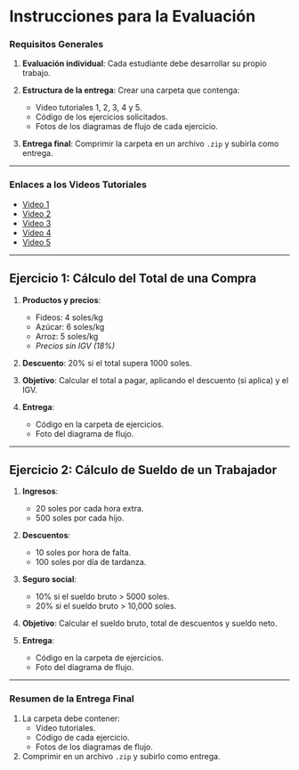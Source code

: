 # Instrucciones para la Evaluación

### Requisitos Generales
1. **Evaluación individual**: Cada estudiante debe desarrollar su propio trabajo.
2. **Estructura de la entrega**: Crear una carpeta que contenga:
   - Video tutoriales 1, 2, 3, 4 y 5.
   - Código de los ejercicios solicitados.
   - Fotos de los diagramas de flujo de cada ejercicio.

3. **Entrega final**: Comprimir la carpeta en un archivo `.zip` y subirla como entrega.

---

### Enlaces a los Videos Tutoriales
- [Video 1](https://www.youtube.com/watch?v=BPpxyG_qPlk&ab_channel=DavidChuraOlazabal)
- [Video 2](https://www.youtube.com/watch?v=c86RJIXvAQY&ab_channel=DavidChuraOlazabal)
- [Video 3](https://www.youtube.com/watch?v=hwsayBrjb3Q&ab_channel=DavidChuraOlazabal)
- [Video 4](https://www.youtube.com/watch?v=IkWhVz0_Pug&ab_channel=DavidChuraOlazabal)
- [Video 5](https://www.youtube.com/watch?v=11-f6vq61ks&ab_channel=DavidChuraOlazabal)

---

## Ejercicio 1: Cálculo del Total de una Compra

1. **Productos y precios**:
   - Fideos: 4 soles/kg
   - Azúcar: 6 soles/kg
   - Arroz: 5 soles/kg
   - *Precios sin IGV (18%)*
   
2. **Descuento**: 20% si el total supera 1000 soles.
3. **Objetivo**: Calcular el total a pagar, aplicando el descuento (si aplica) y el IGV.
4. **Entrega**:
   - Código en la carpeta de ejercicios.
   - Foto del diagrama de flujo.

---

## Ejercicio 2: Cálculo de Sueldo de un Trabajador

1. **Ingresos**:
   - 20 soles por cada hora extra.
   - 500 soles por cada hijo.

2. **Descuentos**:
   - 10 soles por hora de falta.
   - 100 soles por día de tardanza.

3. **Seguro social**:
   - 10% si el sueldo bruto > 5000 soles.
   - 20% si el sueldo bruto > 10,000 soles.

4. **Objetivo**: Calcular el sueldo bruto, total de descuentos y sueldo neto.
5. **Entrega**:
   - Código en la carpeta de ejercicios.
   - Foto del diagrama de flujo.

---

### Resumen de la Entrega Final
1. La carpeta debe contener:
   - Video tutoriales.
   - Código de cada ejercicio.
   - Fotos de los diagramas de flujo.
2. Comprimir en un archivo `.zip` y subirlo como entrega.

